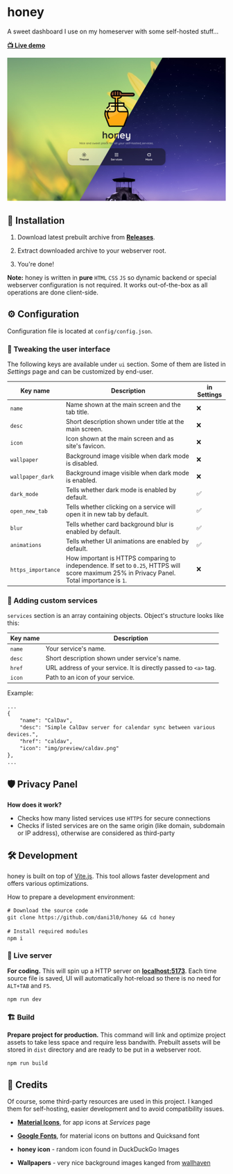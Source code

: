 # honey

A sweet dashboard I use on my homeserver with some self-hosted stuff...

**[📺 Live demo](https://honeyy.vercel.app/)**

<img src="screenshot.jpg" style="width: 720px">


## 🚀 Installation

1. Download latest prebuilt archive from **[Releases](https://github.com/dani3l0/honey/releases)**.

2. Extract downloaded archive to your webserver root.

3. You're done!

**Note:** honey is written in **pure** `HTML` `CSS` `JS` so dynamic backend or special webserver configuration is not required.
It works out-of-the-box as all operations are done client-side.


## ⚙️ Configuration

Configuration file is located at `config/config.json`.


### 📱 Tweaking the user interface

The following keys are available under `ui` section.
Some of them are listed in _Settings_ page and can be customized by end-user.

| Key name				| Description																																	| in Settings	|
|-----------------------|-----------------------------------------------------------------------------------------------------------------------------------------------|---------------|
| `name`				| Name shown at the main screen and the tab title.																								|		❌		|
| `desc`				| Short description shown under title at the main screen.																						|		❌		|
| `icon`				| Icon shown at the main screen and as site's favicon.																							|		❌		|
| `wallpaper`			| Background image visible when dark mode is disabled.																							|		❌		|
| `wallpaper_dark`		| Background image visible when dark mode is enabled.																							|		❌		|
| `dark_mode`			| Tells whether dark mode is enabled by default.																								|		✅		|
| `open_new_tab`		| Tells whether clicking on a service will open it in new tab by default.																		|		✅		|
| `blur`				| Tells whether card background blur is enabled by default.																						|		✅		|
| `animations`			| Tells whether UI animations are enabled by default.																							|		✅		|
| `https_importance`	| How important is HTTPS comparing to independence. If set to `0.25`, HTTPS will score maximum 25% in Privacy Panel. Total importance is `1`.	|		❌		|


### 🔗 Adding custom services

`services` section is an array containing objects. Object's structure looks like this:

| Key name			| Description																	|
|-------------------|-------------------------------------------------------------------------------|
| `name`			| Your service's name.															|
| `desc`			| Short description shown under service's name.									|
| `href`			| URL address of your service. It is directly passed to `<a>` tag.				|
| `icon`			| Path to an icon of your service.												|

Example:
```
...
{
	"name": "CalDav",
	"desc": "Simple CalDav server for calendar sync between various devices.",
	"href": "caldav",
	"icon": "img/preview/caldav.png"
},
...
```


## 🛡️ Privacy Panel

**How does it work?**
- Checks how many listed services use `HTTPS` for secure connections
- Checks if listed services are on the same origin (like domain, subdomain or IP address), otherwise are considered as third-party


## 🛠️ Development

honey is built on top of [Vite.js](https://vitejs.dev/). This tool allows faster development and offers various optimizations.

How to prepare a development environment:

```
# Download the source code
git clone https://github.com/dani3l0/honey && cd honey

# Install required modules
npm i
```


### 🗼 Live server

**For coding.** This will spin up a HTTP server on **[localhost:5173](http://localhost:5173/)**. Each time source file is saved, UI will automatically hot-reload so there is no need for `ALT+TAB` and `F5`.

```
npm run dev
```


### 🏗️ Build

**Prepare project for production.** This command will link and optimize project assets to take less space and require less bandwith. Prebuilt assets will be stored in `dist` directory and are ready to be put in a webserver root.

```
npm run build
```


## 🤝 Credits

Of course, some third-party resources are used in this project. I kanged them for self-hosting, easier development and to avoid compatibility issues.

- **[Material Icons](https://github.com/materialos/android-icon-pack/)**, for app icons at _Services_ page

- **[Google Fonts](https://fonts.google.com/)**, for material icons on buttons and Quicksand font

- **honey icon** - random icon found in DuckDuckGo Images

- **Wallpapers** - very nice background images kanged from [wallhaven](https://wallhaven.cc/)
